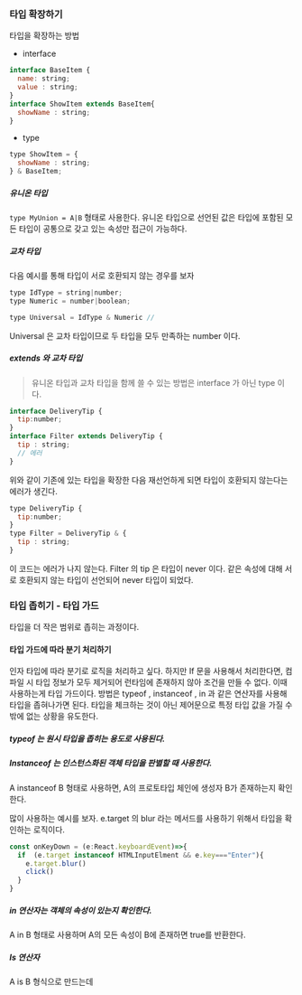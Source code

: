 
### 타입 확장하기
타입을 확장하는 방법
- interface
```js
interface BaseItem {
  name: string;
  value : string;
}
interface ShowItem extends BaseItem{
  showName : string;
}
```
- type
```js
type ShowItem = {
  showName : string;
} & BaseItem;
```

##### 유니온 타입
`type MyUnion = A|B` 형태로 사용한다.
유니온 타입으로 선언된 값은 타입에 포함된 모든 타입이 공통으로 갖고 있는 속성만 접근이 가능하다.

##### 교차 타입
다음 예시를 통해 타입이 서로 호환되지 않는 경우를 보자
```js
type IdType = string|number;
type Numeric = number|boolean;

type Universal = IdType & Numeric // 
```

Universal 은 교차 타입이므로 두 타입을 모두 만족하는  number 이다.


##### extends 와 교차 타입

> 유니온 타입과 교차 타입을 함께 쓸 수 있는 방법은 interface 가 아닌 type 이다. 

```js
interface DeliveryTip {
  tip:number;
}
interface Filter extends DeliveryTip {
  tip : string;
  // 에러
}
```
위와 같이 기존에 있는 타입을 확장한 다음 재선언하게 되면 타입이 호환되지 않는다는 에러가 생긴다.

```js
type DeliveryTip {
  tip:number;
}
type Filter = DeliveryTip & {
  tip : string;
}
```
이 코드는 에러가 나지 않는다. Filter 의 tip 은 타입이 never 이다.
같은 속성에 대해 서로 호환되지 않는 타입이 선언되어 never 타입이 되었다. 

### 타입 좁히기 - 타입 가드 
타입을 더 작은 범위로 좁히는 과정이다.

#### 타입 가드에 따라 분기 처리하기
인자 타입에 따라 분기로 로직을 처리하고 싶다.
하지만 If 문을 사용해서 처리한다면, 컴파일 시 타입 정보가 모두 제거되어 런타임에 존재하지 않아 조건을 만들 수 없다. 
이때 사용하는게 타입 가드이다. 
방법은 typeof , instanceof , in 과 같은 연산자를 사용해 타입을 좁혀나가면 된다. 타입을 체크하는 것이 아닌 제어문으로 특정 타입 값을 가질 수 밖에 없는 상황을 유도한다.  

##### typeof 는 원시 타입을 좁히는 용도로 사용된다.
##### Instanceof 는  인스턴스화된 객체 타입을 판별할 때 사용한다.
A instanceof B 형태로 사용하면, A의 프로토타입 체인에 생성자 B가 존재하는지 확인한다. 

많이 사용하는 예시를 보자. e.target 의 blur 라는 메서드를 사용하기 위해서 타입을 확인하는 로직이다.
```js
const onKeyDown = (e:React.keyboardEvent)=>{
  if  (e.target instanceof HTMLInputElment && e.key==="Enter"){
    e.target.blur()
    click()
  }
}
```



##### in 연산자는 객체의 속성이 있는지 확인한다.
A in B 형태로 사용하며 A의 모든 속성이 B에 존재하면 true를 반환한다.

##### Is 연산자 

A is B 형식으로 만드는데

